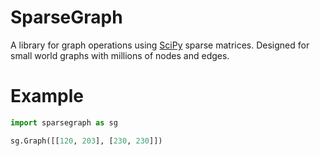 # SparseGraph

A library for graph operations using [SciPy](https://docs.scipy.org/doc/scipy/reference/generated/scipy.sparse.array.html) sparse matrices. Designed for small world graphs with millions of nodes and edges.

# Example

```python
import sparsegraph as sg

sg.Graph([[120, 203], [230, 230]])

```
